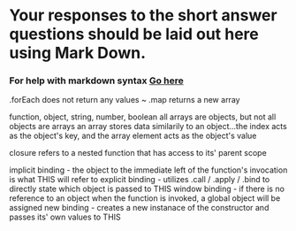 # Your responses to the short answer questions should be laid out here using Mark Down.
### For help with markdown syntax [Go here](https://github.com/adam-p/markdown-here/wiki/Markdown-Cheatsheet)

.forEach does not return any values ~ .map returns a new array

function, object, string, number, boolean
all arrays are objects, but not all objects are arrays
an array stores data similarily to an object...the index acts as the object's key, and the array element acts as the object's value

closure refers to a nested function that has access to its' parent scope

implicit binding - the object to the immediate left of the function's invocation is what THIS will refer to
explicit binding - utilizes .call / .apply / .bind to directly state which object is passed to THIS
window binding - if there is no reference to an object when the function is invoked, a global object will be assigned
new binding - creates a new instanace of the constructor and passes its' own values to THIS
